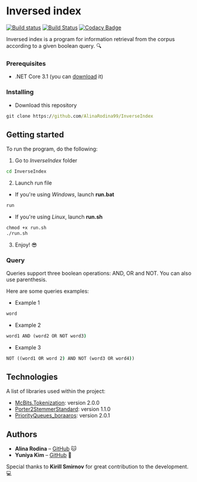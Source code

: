 # Inversed index
[![Build status](https://ci.appveyor.com/api/projects/status/70nsp5hoy5oscwbp/branch/main?svg=true)](https://ci.appveyor.com/project/yuniyakim/inverseindex/branch/main)
[![Build Status](https://travis-ci.org/AlinaRodina99/InverseIndex.svg?branch=main)](https://travis-ci.org/AlinaRodina99/InverseIndex)
[![Codacy Badge](https://app.codacy.com/project/badge/Grade/b2d19a1377c84f24a0868565a0ed4207)](https://www.codacy.com/gh/AlinaRodina99/InverseIndex/dashboard?utm_source=github.com&amp;utm_medium=referral&amp;utm_content=AlinaRodina99/InverseIndex&amp;utm_campaign=Badge_Grade)

Inversed index is a program for information retrieval from the corpus according to a given boolean query. :mag:

### Prerequisites

*   .NET Core 3.1 (you can [download](https://dotnet.microsoft.com/download/dotnet/3.1) it)

### Installing

*   Download this repository
```cmd
git clone https://github.com/AlinaRodina99/InverseIndex
```

## Getting started

To run the program, do the following:

1.  Go to *InverseIndex* folder
```cmd
cd InverseIndex
```

2.  Launch run file
*   If you're using *Windows*, launch **run.bat**
```cmd
run
```
*   If you're using *Linux*, launch **run.sh**
```cmd
chmod +x run.sh
./run.sh
```

3.  Enjoy! :sunglasses:

### Query
Queries support three boolean operations: AND, OR and NOT. You can also use parenthesis.

Here are some queries examples:

*   Example 1

```cmd
word
```

*   Example 2

```cmd
word1 AND (word2 OR NOT word3)
```

*   Example 3

```cmd
NOT ((word1 OR word 2) AND NOT (word3 OR word4))
```

## Technologies

A list of libraries used within the project:

*   [McBits.Tokenization](https://www.nuget.org/packages/McBits.Tokenization): version 2.0.0 
*   [Porter2StemmerStandard](https://www.nuget.org/packages/Porter2StemmerStandard): version 1.1.0
*   [PriorityQueues_boraaros](https://www.nuget.org/packages/PriorityQueues_boraaros): version 2.0.1

## Authors

*   **Alina Rodina** – [GitHub](https://github.com/AlinaRodina99) :cat:
*   **Yuniya Kim** – [GitHub](https://github.com/YuniyaKim) :dog:

Special thanks to **Kirill Smirnov** for great contribution to the development. :computer:

